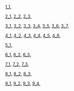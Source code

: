 <html>
    <a href="WEEK_1/1/1_1.html">1_1.</a>
    <p></p>
    <a href="WEEK_1/2/2_1.html">2_1.</a>
    <a href="WEEK_1/2/2_2.html">2_2.</a>
    <a href="WEEK_1/2/2_3.html">2_3.</a>
    <p></p>
    <a href="WEEK_1/3/3_1.html">3_1.</a>
    <a href="WEEK_1/3/3_2.html">3_2.</a>
    <a href="WEEK_1/3/3_3.html">3_3.</a>
    <a href="WEEK_1/3/3_4.html">3_4.</a>
    <a href="WEEK_1/3/3_5.html">3_5.</a>
    <a href="WEEK_1/3/3_6.html">3_6.</a>
    <a href="WEEK_1/3/3_7.html">3_7.</a>
    <p></p>
    <a href="WEEK_1/4/4_1.html">4_1.</a>
    <a href="WEEK_1/4/4_2.html">4_2.</a>
    <a href="WEEK_1/4/4_3.html">4_3.</a>
    <a href="WEEK_1/4/4_4.html">4_4.</a>
    <a href="WEEK_1/4/4_5.html">4_5.</a>
    <a href="WEEK_1/4/4_6.html">4_6.</a>
    <p></p>
    <a href="WEEK_1/5/5_1.html">5_1.</a>
    <p></p>
    <a href="WEEK_1/6/6_1.html">6_1.</a>
    <a href="WEEK_1/6/6_2.html">6_2.</a>
    <a href="WEEK_1/6/6_3.html">6_3.</a>
    <p></p>
    <a href="WEEK_1/7/7_1.html">7_1.</a>
    <a href="WEEK_1/7/7_2.html">7_2.</a>
    <a href="WEEK_1/7/7_3.html">7_3.</a>
    <p></p>
    <a href="WEEK_1/8/8_1.html">8_1.</a>
    <a href="WEEK_1/8/8_2.html">8_2.</a>
    <a href="WEEK_1/8/8_3.html">8_3.</a>
    <p></p>
    <a href="WEEK_1/9/9_1.html">9_1.</a>
    <a href="WEEK_1/9/9_2.html">9_2.</a>
    <a href="WEEK_1/9/9_3.html">9_3.</a>
    <a href="WEEK_1/9/9_4.html">9_4.</a>
    <p></p>

</html>
